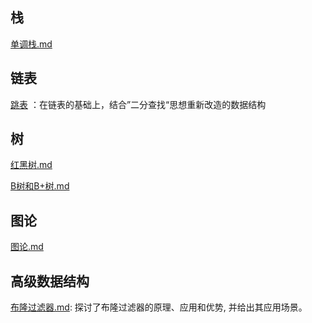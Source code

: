 ## 栈

 [单调栈.md](单调栈.md) 



## 链表



[跳表](./跳表.md) ：在链表的基础上，结合”二分查找“思想重新改造的数据结构





## 树

[红黑树.md](./红黑树.md)

[B树和B+树.md](./B树和B+树.md)



## 图论

 [图论.md](图论.md) 





## 高级数据结构

[布隆过滤器.md](./布隆过滤器.md): 探讨了布隆过滤器的原理、应用和优势, 并给出其应用场景。